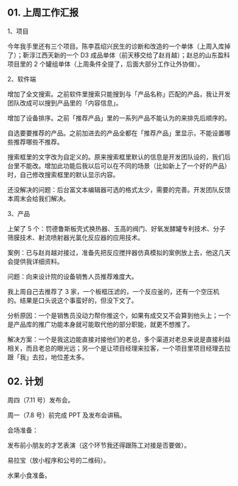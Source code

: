 ## 01. 上周工作汇报

1、项目

今年我手里还有三个项目。陈李荔绍兴民生的诊断和改造的一个单体（上周入库掉了）；靳淳江西天新的一个 D3 成品单体（前天移交给了赵肖越）；赵总的山东盈科项目里的 2 个罐组单体（上周条件全提了，后面大部分工作让外协做）。

2、软件端

增加了全文搜索。之前软件里搜索只能搜到与「产品名称」匹配的产品，我让开发团队改成可以搜到产品里的「内容信息」。

增加了设备排序。之前「推荐产品」里的一系列产品不能认为的来排先后顺序的。

自选要要推荐的产品。之前加进去的产品全都在「推荐产品」里显示，不能设置哪些推荐哪些不推荐。

搜索框里的文字改为自定义的。原来搜索框里默认的信息是开发团队设的，我们后台里不能改。增加此功能后我以后可以在不同的场景（比如新上了一个好的产品）时，自己修改搜索框里的默认显示内容。

还没解决的问题：后台富文本编辑器可选的格式太少，需要的完善。开发团队反馈本周末会给我们解决。

3、产品

上架了 5 个：罚德鲁斯板壳式换热器、玉高的阀门、好氧发酵罐专利技术、分子筛膜技术、射流喷射器光氯化反应器的应用技术。

案例：已与赵肖越对接过，准备先把反应搅拌器仿真模拟的案例放上去，他这几天会提供我详细资料。

问题：向来设计院的设备销售人员推荐难度大。

我上周自己去推荐了 3 家，一个板框压滤的，一个反应釜的，还有一个空压机的。结果是口头说这个事蛮好的，但没下文了。

分析原因：一个是销售员没动力帮你推这个，如果有成交又不会算到他头上；一个是产品库的推广功能本身就可能取代他的部分职能，就更不想推了。

解决方案：一个是我这边能直接对接他们的老总，多个渠道对老总来说是直接利益相关，而且老总的眼光远；另一个是让项目经理来拉客，一个项目里项目经理去拉跟「我」去拉，地位差太多。

## 02. 计划

周四（7.11 号）发布会。

周一（7.8 号）前完成 PPT 及发布会讲稿。

会场准备：

发布前小朋友的才艺表演（这个环节我还得跟陈工对接是否要做）。

易拉宝（放小程序和公号的二维码）。

水果小食准备。